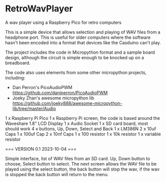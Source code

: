 # RetroWavPlayer
A wav player using a Raspberry Pico for retro computers

This is a simple device that allows selection and playing of WAV files from a headphone port. This is useful for older computers where the software hasn't been encoded into a format that devices like the Casduino can't play.

The project includes the code in Micropython format and a sample board design, although the circuit is simple enough to be knocked up on a breadboard.

The code also uses elements from some other micropython projects, including:

- Dan Perron's PicoAudioPWM https://github.com/danjperron/PicoAudioPWM
- Joeky Zhan's awesome micropython lib https://github.com/joeky888/awesome-micropython-lib/tree/master/Audio

1 x Raspberry Pi Pico
1 x Raspberry Pi screen, the code is based around the Waveshare 1.8" LCD Display
1 x Audio Socket
1 x SD card board, most should work
4 x buttons, Up, Down, Select and Back
1 x LM386N
2 x 10uf Caps
1 x 100uf Cap
2 x 10nf Caps
1 x 100 resistor
1 x 10k resistor
1 x variable resistor

=== VERSION 0.1 2023-10-04 ===

Simple interface, list of WAV files from an SD card. Up, Down button to choose, Select button to select. The next screen allows the WAV file to be played using the select button, the back button will stop the wav, if the wav is stopped the back button will return to the menu.
